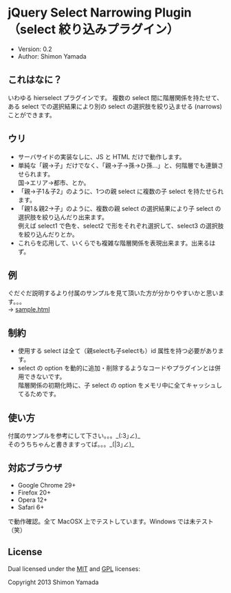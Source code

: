 <!--
(remove-hook 'before-save-hook 'delete-trailing-whitespace)
(add-hook 'before-save-hook 'delete-trailing-whitespace)
https://github.com/monmonmon/jquery.narrows
-->

# jQuery Select Narrowing Plugin（select 絞り込みプラグイン）

* Version: 0.2
* Author: Shimon Yamada

## これはなに？

いわゆる hierselect プラグインです。
複数の select 間に階層関係を持たせて、ある select での選択結果により別の select の選択肢を絞り込ませる (narrows) ことができます。

## ウリ

* サーバサイドの実装なしに、JS と HTML だけで動作します。
* 単純な「親→子」だけでなく、「親→子→孫→ひ孫…」と、何階層でも連鎖させられます。  
国→エリア→都市、とか。
* 「親→子1＆子2」のように、1つの親 select に複数の子 select を持たせられます。
* 「親1＆親2→子」のように、複数の親 select の選択結果により子 select の選択肢を絞り込んだり出来ます。  
例えば select1 で色を、select2 で形をそれぞれ選択して、select3 の選択肢を絞り込んだりとか。
* これらを応用して、いくらでも複雑な階層関係を表現出来ます。出来るはず。

## 例

ぐだぐだ説明するより付属のサンプルを見て頂いた方が分かりやすいかと思います。。。  
→ [sample.html](http://monmonmon.github.io/jquery.narrows/sample.html)


## 制約

* 使用する select は全て（親selectも子selectも）id 属性を持つ必要があります。
* select の option を動的に追加・削除するようなコードやプラグインとは併用できないです。  
  階層関係の初期化時に、子 select の option をメモリ中に全てキャッシュしてるためです。

## 使い方

付属のサンプルを参考にして下さい。。。\_(:3｣∠)\_  
そのうちちゃんと書きますってば。。。\_(|3｣∠)\_  

## 対応ブラウザ

* Google Chrome 29+
* Firefox 20+
* Opera 12+
* Safari 6+

で動作確認。全て MacOSX 上でテストしています。Windows では未テスト（笑）

## License

Dual licensed under the [MIT](http://www.opensource.org/licenses/MIT) and [GPL](http://www.gnu.org/licenses/gpl.html) licenses:

Copyright 2013 Shimon Yamada
